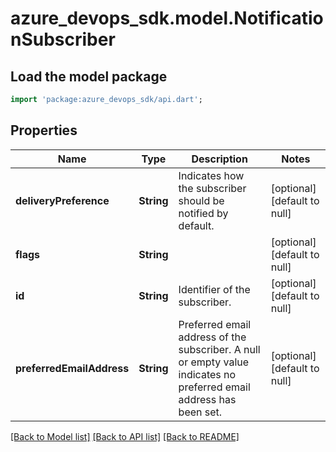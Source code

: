 # azure_devops_sdk.model.NotificationSubscriber

## Load the model package
```dart
import 'package:azure_devops_sdk/api.dart';
```

## Properties
Name | Type | Description | Notes
------------ | ------------- | ------------- | -------------
**deliveryPreference** | **String** | Indicates how the subscriber should be notified by default. | [optional] [default to null]
**flags** | **String** |  | [optional] [default to null]
**id** | **String** | Identifier of the subscriber. | [optional] [default to null]
**preferredEmailAddress** | **String** | Preferred email address of the subscriber. A null or empty value indicates no preferred email address has been set. | [optional] [default to null]

[[Back to Model list]](../README.md#documentation-for-models) [[Back to API list]](../README.md#documentation-for-api-endpoints) [[Back to README]](../README.md)


